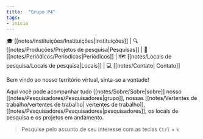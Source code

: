 ```yaml
---
title:  "Grupo P4"
tags: 
- inicio
---
```


🎓 [[notes/Instituições/Instituições|Instituições]] | 🔍 [[notes/Produções/Projetos de pesquisa|Pesquisas]]  | 📄 [[notes/Periódicos/Periodicos|Periódicos]] | 🗺️ [[notes/Locais de pesquisa/Locais de pesquisa|Locais]] | 💻 [[notes/Contato| Contato]]


 Bem vindo ao nosso território virtual, sinta-se a vontade! 
 
 Aqui você pode acompanhar tudo [[notes/Sobre/Sobre|sobre]] nosso [[notes/Pesquisadores/Pesquisadores|grupo]], nossas [[notes/Vertentes de trabalho/vertentes de trabalho| vertentes de trabalho]], [[notes/Pesquisadores/Pesquisadores|pesquisadores]], os locais de pesquisa e os projetos em andamento. 

> Pesquise pelo assunto de seu interesse com as teclas `Ctrl` + `k`
